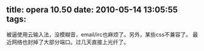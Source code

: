 title: opera 10.50
date: 2010-05-14 13:05:55
tags:
---

被逼使用云输入法，没模糊音，email/irc也麻烦了。另外，某些css不兼容了。
最近网络也封掉了大部分端口。过几天直接上光纤了。